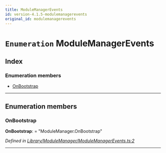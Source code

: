 ```yaml
---
title: ModuleManagerEvents
id: version-4.1.5-modulemanagerevents
original_id: modulemanagerevents
---
```


# `Enumeration` ModuleManagerEvents

## Index

### Enumeration members

* [OnBootstrap](modulemanagerevents#onbootstrap)

---

## Enumeration members

<a id="onbootstrap"></a>

###  OnBootstrap

**OnBootstrap**:  = "ModuleManager.OnBootstrap"

*Defined in [Library/ModuleManager/ModuleManagerEvents.ts:2](https://github.com/SpoonX/stix/blob/e27bbb3/src/Library/ModuleManager/ModuleManagerEvents.ts#L2)*

___

